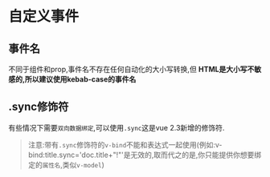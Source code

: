 # 自定义事件

## 事件名

不同于组件和prop,事件名不存在任何自动化的大小写转换,但 **HTML是大小写不敏感的,所以建议使用kebab-case的事件名**

## .sync修饰符

有些情况下需要`双向数据绑定`,可以使用`.sync`这是vue 2.3新增的修饰符.

>注意:带有`.sync`修饰符的`v-bind`不能和表达式一起使用(例如:v-bind:title.sync='doc.title+"!"'是无效的,取而代之的是,你只能提供你想要绑定的`属性名`,类似`v-model`)
